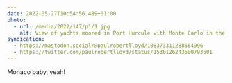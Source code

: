 ```yaml
---
date: 2022-05-27T10:54:56.489+01:00
photo:
  - url: /media/2022/147/p1/1.jpg
    alt: View of yachts moored in Port Hurcule with Monte Carlo in the background.
syndication:
  - https://mastodon.social/@paulrobertlloyd/108373311288664996
  - https://twitter.com/paulrobertlloyd/status/1530126243600793601
---
```


Monaco baby, yeah!
